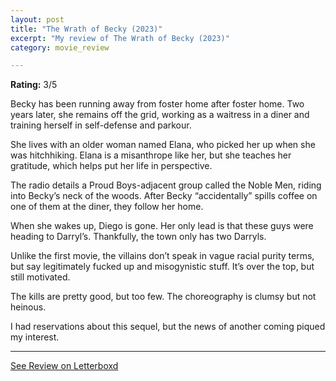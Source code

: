 ```yaml
---
layout: post
title: "The Wrath of Becky (2023)"
excerpt: "My review of The Wrath of Becky (2023)"
category: movie_review

---
```


**Rating:** 3/5

Becky has been running away from foster home after foster home. Two years later, she remains off the grid, working as a waitress in a diner and training herself in self-defense and parkour.

She lives with an older woman named Elana, who picked her up when she was hitchhiking. Elana is a misanthrope like her, but she teaches her gratitude, which helps put her life in perspective.

The radio details a Proud Boys-adjacent group called the Noble Men, riding into Becky’s neck of the woods. After Becky “accidentally” spills coffee on one of them at the diner, they follow her home.

When she wakes up, Diego is gone. Her only lead is that these guys were heading to Darryl’s. Thankfully, the town only has two Darryls.

Unlike the first movie, the villains don’t speak in vague racial purity terms, but say legitimately fucked up and misogynistic stuff. It’s over the top, but still motivated.

The kills are pretty good, but too few. The choreography is clumsy but not heinous.

I had reservations about this sequel, but the news of another coming piqued my interest.

<hr>

[See Review on Letterboxd](https://boxd.it/5ipUeP)
